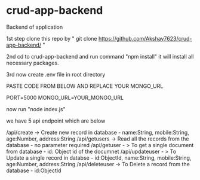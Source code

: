 # crud-app-backend
Backend of application

1st step clone this repo by " git clone https://github.com/Akshay7623/crud-app-backend/ "

2nd cd to crud-app-backend and run command "npm install" it will install all necessary packages.

3rd now create .env file in root directory

PASTE CODE FROM BELOW AND REPLACE YOUR MONGO_URL

PORT=5000
MONGO_URL=YOUR_MONGO_URL

now run "node index.js"

we have 5 api endpoint which are below

/api/create -> Create new record in database  - name:String, mobile:String, age:Number, address:String
/api/getusers -> Read all the records from the database - no parameter required
/api/getuser - > To get a single document from database - id: Object id of the documnet
/api/updateuser - > To Update a single record in databse - id:ObjectId, name:String, mobile:String, age:Number, address:String
/api/deleteuser -> To Delete a record from the database - id:ObjectId
